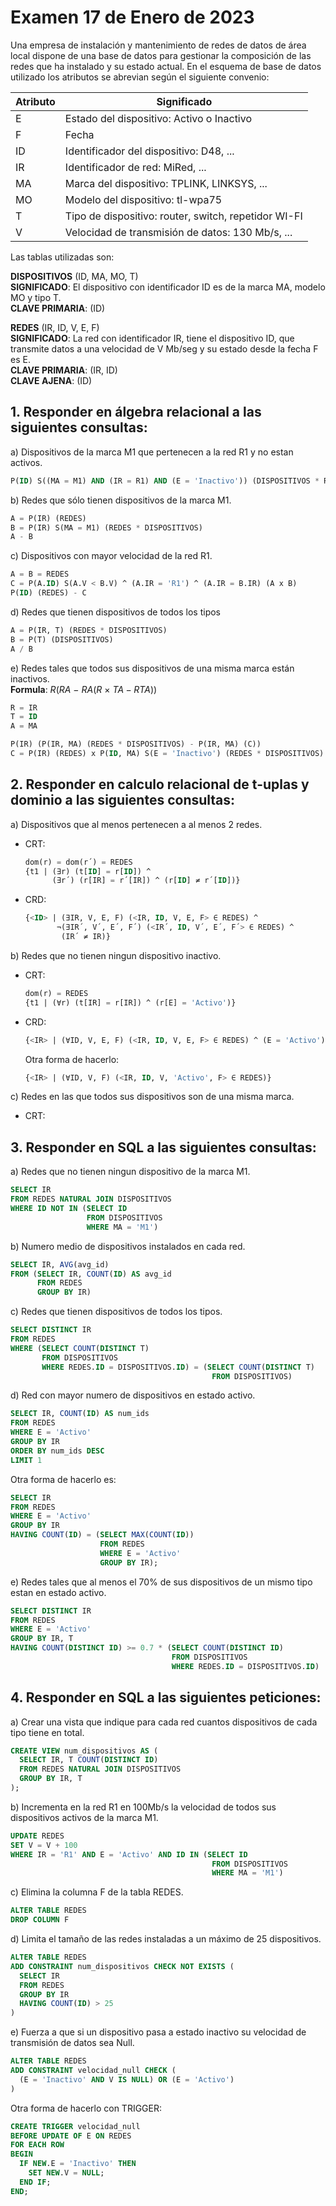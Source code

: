 # Examen 17 de Enero de 2023

Una empresa de instalación y mantenimiento de redes de datos de área local dispone de una base de datos para gestionar la composición de las redes que ha instalado y su estado actual. En el esquema de base de datos utilizado los atributos se abrevian según el siguiente convenio:

| Atributo | Significado                                          |
| -------- | ---------------------------------------------------- |
| E        | Estado del dispositivo: Activo o Inactivo            |
| F        | Fecha                                                |
| ID       | Identificador del dispositivo: D48, ...              |
| IR       | Identificador de red: MiRed, ...                     |
| MA       | Marca del dispositivo: TPLINK, LINKSYS, ...          |
| MO       | Modelo del dispositivo: tl-wpa75                     |
| T        | Tipo de dispositivo: router, switch, repetidor WI-FI |
| V        | Velocidad de transmisión de datos: 130 Mb/s, ...    |

Las tablas utilizadas son:

**DISPOSITIVOS** (ID, MA, MO, T)\
**SIGNIFICADO**: El dispositivo con identificador ID es de la marca MA, modelo MO y tipo T.\
**CLAVE PRIMARIA**: (ID)

**REDES** (IR, ID, V, E, F)\
**SIGNIFICADO**: La red con identificador IR, tiene el dispositivo ID, que transmite datos a una velocidad de V Mb/seg y su estado desde la fecha F es E.\
**CLAVE PRIMARIA**: (IR, ID)\
**CLAVE AJENA**: (ID)

## 1. Responder en álgebra relacional a las siguientes consultas:
a) Dispositivos de la marca M1 que pertenecen a la red R1 y no estan activos.
```sql
P(ID) S((MA = M1) AND (IR = R1) AND (E = 'Inactivo')) (DISPOSITIVOS * REDES)
```

b) Redes que sólo tienen dispositivos de la marca M1.
```sql
A = P(IR) (REDES)
B = P(IR) S(MA = M1) (REDES * DISPOSITIVOS)
A - B
```

c) Dispositivos con mayor velocidad de la red R1.
```sql
A = B = REDES
C = P(A.ID) S(A.V < B.V) ^ (A.IR = 'R1') ^ (A.IR = B.IR) (A x B)
P(ID) (REDES) - C  
```

d) Redes que tienen dispositivos de todos los tipos
```sql
A = P(IR, T) (REDES * DISPOSITIVOS)
B = P(T) (DISPOSITIVOS)
A / B
```

e) Redes tales que todos sus dispositivos de una misma marca están inactivos.\
**Formula**: $R(RA \ - \ RA (R \ \times \ TA - RTA))$

```sql
R = IR
T = ID
A = MA

P(IR) (P(IR, MA) (REDES * DISPOSITIVOS) - P(IR, MA) (C))
C = P(IR) (REDES) x P(ID, MA) S(E = 'Inactivo') (REDES * DISPOSITIVOS) - P(IR, ID, MA) (REDES * DISPOSITIVOS)
```

## 2. Responder en calculo relacional de t-uplas y dominio a las siguientes consultas:
a) Dispositivos que al menos pertenecen a al menos 2 redes.
* CRT:
  ```sql
  dom(r) = dom(r´) = REDES
  {t1 | (∃r) (t[ID] = r[ID]) ^ 
        (∃r´) (r[IR] = r´[IR]) ^ (r[ID] ≠ r´[ID])}
  ```

* CRD:
  ```sql	
  {<ID> | (∃IR, V, E, F) (<IR, ID, V, E, F> ∈ REDES) ^
         ¬(∃IR´, V´, E´, F´) (<IR´, ID, V´, E´, F´> ∈ REDES) ^ 
          (IR´ ≠ IR)}
  ```

b) Redes que no tienen ningun dispositivo inactivo.
* CRT:
  ```sql
  dom(r) = REDES
  {t1 | (∀r) (t[IR] = r[IR]) ^ (r[E] = 'Activo')}
  ```

* CRD:
  ```sql
  {<IR> | (∀ID, V, E, F) (<IR, ID, V, E, F> ∈ REDES) ^ (E = 'Activo')}
  ```

  Otra forma de hacerlo:
  ```sql
  {<IR> | (∀ID, V, F) (<IR, ID, V, 'Activo', F> ∈ REDES)}
  ```

c) Redes en las que todos sus dispositivos son de una misma marca.
* CRT:
  

## 3. Responder en SQL a las siguientes consultas:
a) Redes que no tienen ningun dispositivo de la marca M1.
```sql
SELECT IR
FROM REDES NATURAL JOIN DISPOSITIVOS
WHERE ID NOT IN (SELECT ID 
                 FROM DISPOSITIVOS
                 WHERE MA = 'M1')
```

b) Numero medio de dispositivos instalados en cada red.
```sql
SELECT IR, AVG(avg_id)
FROM (SELECT IR, COUNT(ID) AS avg_id
      FROM REDES
      GROUP BY IR)
```

c) Redes que tienen dispositivos de todos los tipos.
```sql
SELECT DISTINCT IR
FROM REDES
WHERE (SELECT COUNT(DISTINCT T)
       FROM DISPOSITIVOS
       WHERE REDES.ID = DISPOSITIVOS.ID) = (SELECT COUNT(DISTINCT T)
                                             FROM DISPOSITIVOS)
```

d) Red con mayor numero de dispositivos en estado activo.
```sql
SELECT IR, COUNT(ID) AS num_ids
FROM REDES
WHERE E = 'Activo'
GROUP BY IR
ORDER BY num_ids DESC
LIMIT 1
```

Otra forma de hacerlo es:
```sql
SELECT IR
FROM REDES
WHERE E = 'Activo'
GROUP BY IR
HAVING COUNT(ID) = (SELECT MAX(COUNT(ID))
                    FROM REDES
                    WHERE E = 'Activo'
                    GROUP BY IR);
```

e) Redes tales que al menos el 70% de sus dispositivos de un mismo tipo estan en estado activo. 
```sql
SELECT DISTINCT IR
FROM REDES
WHERE E = 'Activo'
GROUP BY IR, T
HAVING COUNT(DISTINCT ID) >= 0.7 * (SELECT COUNT(DISTINCT ID)
                                    FROM DISPOSITIVOS
                                    WHERE REDES.ID = DISPOSITIVOS.ID)
```

## 4. Responder en SQL a las siguientes peticiones:
a) Crear una vista que indique para cada red cuantos dispositivos de cada tipo tiene en total.
```sql
CREATE VIEW num_dispositivos AS (
  SELECT IR, T COUNT(DISTINCT ID)
  FROM REDES NATURAL JOIN DISPOSITIVOS
  GROUP BY IR, T
);
```

b) Incrementa en la red R1 en 100Mb/s la velocidad de todos sus dispositivos activos de la marca M1.
```sql
UPDATE REDES
SET V = V + 100
WHERE IR = 'R1' AND E = 'Activo' AND ID IN (SELECT ID
                                             FROM DISPOSITIVOS
                                             WHERE MA = 'M1')
```

c) Elimina la columna F de la tabla REDES.
```sql
ALTER TABLE REDES
DROP COLUMN F
```

d) Limita el tamaño de las redes instaladas a un máximo de 25 dispositivos.
```sql
ALTER TABLE REDES
ADD CONSTRAINT num_dispositivos CHECK NOT EXISTS (
  SELECT IR
  FROM REDES
  GROUP BY IR
  HAVING COUNT(ID) > 25
)
```

e) Fuerza a que si un dispositivo pasa a estado inactivo su velocidad de transmisión de datos sea Null.
```sql
ALTER TABLE REDES
ADD CONSTRAINT velocidad_null CHECK (
  (E = 'Inactivo' AND V IS NULL) OR (E = 'Activo')
)
```

Otra forma de hacerlo con TRIGGER:
```sql
CREATE TRIGGER velocidad_null
BEFORE UPDATE OF E ON REDES
FOR EACH ROW
BEGIN
  IF NEW.E = 'Inactivo' THEN
    SET NEW.V = NULL;
  END IF;
END;
```